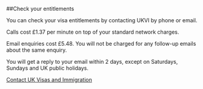 ##Check your entitlements

You can check your visa entitlements by contacting UKVI by phone or email.

Calls cost £1.37 per minute on top of your standard network charges.

Email enquiries cost £5.48. You will not be charged for any follow-up emails about the same enquiry.

You will get a reply to your email within 2 days, except on Saturdays, Sundays and UK public holidays.

[Contact UK Visas and Immigration](https://www.gov.uk/contact-ukvi-inside-outside-uk)

